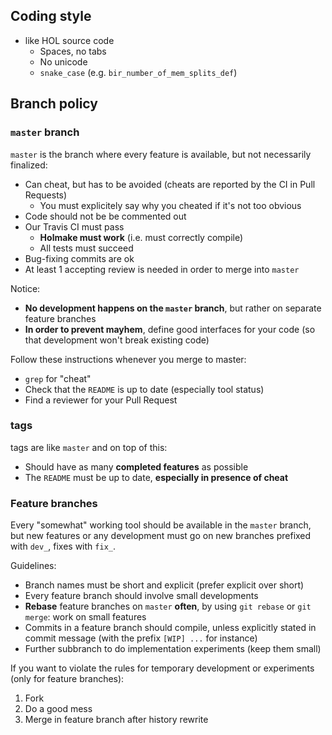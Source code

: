 ## Coding style

* like HOL source code
  - Spaces, no tabs
  - No unicode
  - `snake_case` (e.g. `bir_number_of_mem_splits_def`)


## Branch policy

### `master` branch

`master` is the branch where every feature is available, but not necessarily finalized:
 - Can cheat, but has to be avoided (cheats are reported by the CI in Pull Requests)
   - You must explicitely say why you cheated if it's not too obvious
 - Code should not be be commented out
 - Our Travis CI must pass
   - **Holmake must work** (i.e. must correctly compile)
   - All tests must succeed
 - Bug-fixing commits are ok
 - At least 1 accepting review is needed in order to merge into `master`

Notice:
 - **No development happens on the `master` branch**, but rather on separate feature branches
 - **In order to prevent mayhem**, define good interfaces for your code (so that development won't break existing code)

Follow these instructions whenever you merge to master:
  - `grep` for "cheat"
  - Check that the `README` is up to date (especially tool status)
  - Find a reviewer for your Pull Request

### tags

tags are like `master` and on top of this:
 - Should have as many **completed features** as possible
 - The `README` must be up to date, **especially in presence of cheat**

### Feature branches

Every "somewhat" working tool should be available in the `master` branch, but new
features or any development must go on new branches prefixed with `dev_`, fixes with `fix_`.

Guidelines:
 - Branch names must be short and explicit (prefer explicit over short)
 - Every feature branch should involve small developments
 - **Rebase** feature branches on `master` **often**, by using `git rebase` or `git merge`: work on small features
 - Commits in a feature branch should compile, unless explicitly stated in commit message (with the prefix `[WIP] ...` for instance)
 - Further subbranch to do implementation experiments (keep them small)

If you want to violate the rules for temporary development or experiments (only for feature branches):
  1. Fork
  2. Do a good mess
  3. Merge in feature branch after history rewrite

